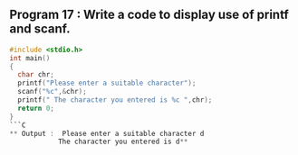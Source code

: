 ## Program 17 : Write a code to display  use of printf and scanf.
```C
#include <stdio.h>
int main()
{
  char chr;
  printf("Please enter a suitable character");
  scanf("%c",&chr);
  printf(" The character you entered is %c ",chr);
  return 0;
}
```C
** Output :  Please enter a suitable character d
            The character you entered is d**
